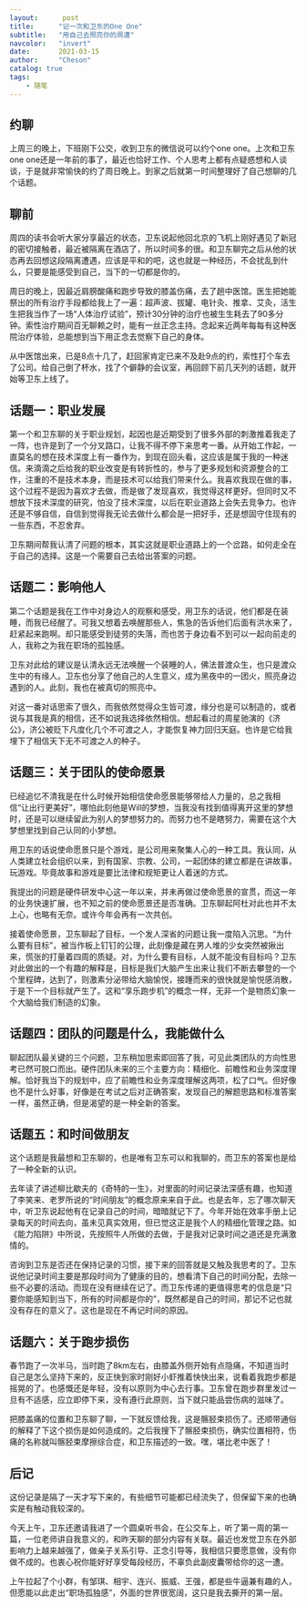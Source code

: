 ```yaml
---
layout:      post
title:      "记一次和卫东的One One"
subtitle:   "用自己去照亮你的周遭"
navcolor:   "invert"
date:       2021-03-15
author:     "Cheson"
catalog: true
tags:
    - 随笔
---
```

## 约聊

上周三的晚上，下班刚下公交，收到卫东的微信说可以约个one one。上次和卫东one one还是一年前的事了，最近也恰好工作、个人思考上都有点疑惑想和人谈谈，于是就非常愉快的约了周日晚上。到家之后就第一时间整理好了自己想聊的几个话题。

## 聊前

周四的读书会听大家分享最近的状态，卫东说起他回北京的飞机上刚好遇见了新冠的密切接触者，最近被隔离在酒店了，所以时间多的很。和卫东聊完之后从他的状态再去回想这段隔离遭遇，应该是平和的吧，这也就是一种经历，不会扰乱到什么，只要是能感受到自己，当下的一切都是你的。

周日的晚上，因最近肩膀酸痛和跑步导致的膝盖伤痛，去了趟中医馆。医生把她能祭出的所有治疗手段都给我上了一遍：超声波、拔罐、电针灸、推拿、艾灸，活生生把我当作了一场“人体治疗试验”，预计30分钟的治疗也被生生耗去了90多分钟。索性治疗期间百无聊赖之时，能有一丝正念主持。念起来近两年每每有这种医院治疗体验，总能想到当下用正念去觉察下自己的身体。

从中医馆出来，已是8点十几了，赶回家肯定已来不及赴9点的约，索性打个车去了公司。给自己倒了杯水，找了个僻静的会议室，再回顾下前几天列的话题，就开始等卫东上线了。

## 话题一：职业发展

第一个和卫东聊的关于职业规划，起因也是近期受到了很多外部的刺激推着我走了一阵，也许是到了一个分叉路口，让我不得不停下来思考一番。从开始工作起，一直莫名的想在技术深度上有一番作为，到现在回头看，这应该是属于我的一种迷信。来滴滴之后给我的职业改变是有转折性的，参与了更多规划和资源整合的工作，注重的不是技术本身，而是技术可以给我们带来什么。我喜欢我现在做的事，这个过程不是因为喜欢才去做，而是做了发现喜欢，我觉得这样更好。但同时又不想放下技术深度的研究，怕没了技术深度，以后在职业道路上会失去竞争力。也许还是不够自信，自信到觉得我无论去做什么都会是一把好手，还是想固守住现有的一些东西，不忍舍弃。

卫东期间帮我认清了问题的根本，其实这就是职业道路上的一个岔路，如何走全在于自己的选择。这是一个需要自己去给出答案的问题。

## 话题二：影响他人

第二个话题是我在工作中对身边人的观察和感受，用卫东的话说，他们都是在装睡，而我已经醒了。可我又想着去唤醒那些人，焦急的告诉他们后面有洪水来了，赶紧起来跑啊。却只能感受到徒劳的失落，而也苦于身边看不到可以一起向前走的人，我称之为我在职场的孤独感。

卫东对此给的建议是认清永远无法唤醒一个装睡的人，佛法普渡众生，也只是渡众生中的有缘人。卫东也分享了他自己的人生意义，成为黑夜中的一团火，照亮身边遇到的人。此刻，我也在被真切的照亮中。

对这一番对话思索了很久，而我依然觉得众生皆可渡，缘分也是可以制造的，或者说与其我是真的相信，还不如说我选择依然相信。想起看过的周星驰演的《济公》，济公被贬下凡度化几个不可渡之人，才能恢复神力回归天庭。也许是它给我埋下了相信天下无不可渡之人的种子。

## 话题三：关于团队的使命愿景

已经追忆不清我是在什么时候开始相信使命愿景能够带给人力量的，总之我相信“让出行更美好”，哪怕此刻他是Will的梦想，当我没有找到值得离开这里的梦想时，还是可以继续留此为别人的梦想努力的。而努力也不是瞎努力，需要在这个大梦想里找到自己认同的小梦想。

用卫东的话说使命愿景只是个游戏，是公司用来聚集人心的一种工具。我认同，从人类建立社会组织以来，到有国家、宗教、公司，一起团体的建立都是在讲故事，玩游戏。毕竟故事和游戏是要比法律和规矩更让人着迷的方式。

我提出的问题是硬件研发中心这一年以来，并未再做过使命愿景的宣贯，而这一年的业务快速扩展，也不知之前的使命愿景还是否准确。卫东聊起阿杜对此也并不太上心，也略有无奈。或许今年会再有一次共创。

接着使命愿景，卫东聊起了目标，一个发人深省的问题让我一度陷入沉思。“为什么要有目标”，被当作板上钉钉的公理，此刻像是藏在男人堆的少女突然被揪出来，慌张的打量着四周的质疑。对，为什么要有目标，人就不能没有目标吗？卫东对此做出的一个有趣的解释是，目标是我们大脑产生出来让我们不断去攀登的一个个里程碑，达到了，则激素分泌带给大脑愉悦，接踵而来的很快就是愉悦感消散，于是下一个目标就产生了。这和“享乐跑步机”的概念一样，无非一个是物质幻象一个大脑给我们制造的幻象。

## 话题四：团队的问题是什么，我能做什么

聊起团队最关键的三个问题，卫东稍加思索即回答了我，可见此类团队的方向性思考已然可脱口而出。硬件团队未来的三个主要方向：精细化、前瞻性和业务深度理解。恰好我当下的规划中，应了前瞻性和业务深度理解这两项，松了口气。但好像也不是什么好事，好像是在考试之后对正确答案，发现自己的解题思路和标准答案一样，虽然正确，但是渴望的是一种全新的答案。

## 话题五：和时间做朋友

这个话题是我最想和卫东聊的，也是唯有卫东可以和我聊的，而卫东的答案也是给了一种全新的认识。

去年读了讲述柳比歇夫的《奇特的一生》，对里面的时间记录法深感有趣，也知道了李笑来、老罗所说的“时间朋友”的概念原来来自于此。也是去年，忘了哪次聊天中，听卫东说起他有在记录自己的时间，暗暗就记下了。今年开始在效率手册上记录每天的时间去向，虽未见真实效用，但已觉这正是我个人的精细化管理之路。如《能力陷阱》中所说，先按照牛人所做的去做，于是我对记录时间之道还是充满激情的。

咨询到卫东是否还在保持记录的习惯，接下来的回答就是又触及我思考的了。卫东说他记录时间主要是那段时间为了健康的目的，想看清下自己的时间分配，去除一些不必要的活动。而现在没有继续在记了。而卫东传递的更值得思考的信息是“只要你能感知到当下，所有的时间都是你的”，既然都是自己的时间，那记不记也就没有存在的意义了。这也是现在不再记时间的原因。

## 话题六：关于跑步损伤

春节跑了一次半马，当时跑了8km左右，由膝盖外侧开始有点隐痛，不知道当时自己是怎么坚持下来的，反正快到家时刚好小虾推着快快出来，说看着我跑步都是摇晃的了。也感慨还是年轻，没有以原则为中心去行事。卫东曾在跑步群里发过一旦有不适感，应立即停下来，没有遵行此原则，当下就只能品尝伤病的滋味了。

把膝盖痛的位置和卫东聊了聊，一下就反馈给我，这是髂胫束损伤了。还顺带通俗的解释了下这个损伤是如何造成的。之后我搜下了髂胫束损伤，确实位置相符，伤痛的名称就叫髂胫束摩擦综合症，和卫东描述的一致。嘿，堪比老中医了！

## 后记

这份记录是隔了一天才写下来的，有些细节可能都已经流失了，但保留下来的也确实是有触动我较深的。

今天上午，卫东还邀请我进了一个圆桌听书会，在公交车上，听了第一周的第一篇，一位老师讲自我意义的，和昨天聊的部分内容有关联。最近也发觉卫东在外部影响力上越来越强了，做亲子关系引导、正念引导等，我相信只要愿意做，没有你做不成的。也衷心祝你能好好享受每段经历，不辜负此副皮囊带给你的这一遭。

上午拉起了个小群，有邹琪、相宇、连兴、振威、王强，都是些牛逼兼有趣的人，但愿能以此走出“职场孤独感”，外面的世界很宽阔，这只是我去撕开的第一层。